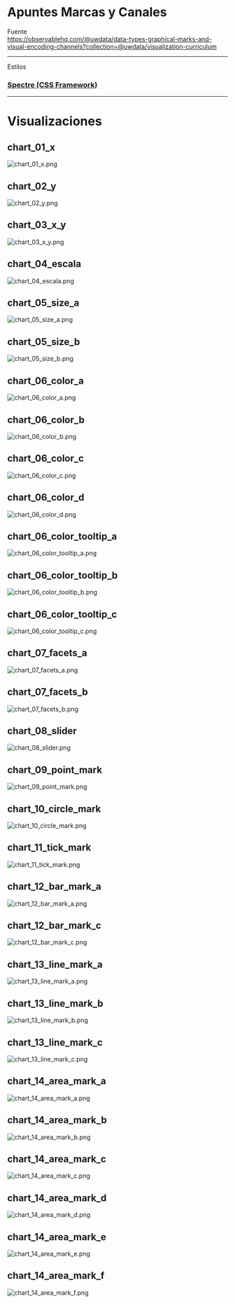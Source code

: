 # Apuntes Marcas y Canales

Fuente  
https://observablehq.com/@uwdata/data-types-graphical-marks-and-visual-encoding-channels?collection=@uwdata/visualization-curriculum

<hr>
Estilos

### [Spectre (CSS Framework)](https://picturepan2.github.io/spectre/index.html)

<hr>

# Visualizaciones

## chart_01_x

![chart_01_x.png](./imgs/chart_01_x.png)

## chart_02_y

![chart_02_y.png](./imgs/chart_02_y.png)

## chart_03_x_y

![chart_03_x_y.png](./imgs/chart_03_x_y.png)

## chart_04_escala

![chart_04_escala.png](./imgs/chart_04_escala.png)

## chart_05_size_a

![chart_05_size_a.png](./imgs/chart_05_size_a.png)

## chart_05_size_b

![chart_05_size_b.png](./imgs/chart_05_size_b.png)

## chart_06_color_a

![chart_06_color_a.png](./imgs/chart_06_color_a.png)

## chart_06_color_b

![chart_06_color_b.png](./imgs/chart_06_color_b.png)

## chart_06_color_c

![chart_06_color_c.png](./imgs/chart_06_color_c.png)

## chart_06_color_d

![chart_06_color_d.png](./imgs/chart_06_color_d.png)

## chart_06_color_tooltip_a

![chart_06_color_tooltip_a.png](./imgs/chart_06_color_tooltip_a.png)

## chart_06_color_tooltip_b

![chart_06_color_tooltip_b.png](./imgs/chart_06_color_tooltip_b.png)

## chart_06_color_tooltip_c

![chart_06_color_tooltip_c.png](./imgs/chart_06_color_tooltip_c.png)

## chart_07_facets_a

![chart_07_facets_a.png](./imgs/chart_07_facets_a.png)

## chart_07_facets_b

![chart_07_facets_b.png](./imgs/chart_07_facets_b.png)

## chart_08_slider

![chart_08_slider.png](./imgs/chart_08_slider.png)

## chart_09_point_mark

![chart_09_point_mark.png](./imgs/chart_09_point_mark.png)

## chart_10_circle_mark

![chart_10_circle_mark.png](./imgs/chart_10_circle_mark.png)

## chart_11_tick_mark

![chart_11_tick_mark.png](./imgs/chart_11_tick_mark.png)

## chart_12_bar_mark_a

![chart_12_bar_mark_a.png](./imgs/chart_12_bar_mark_a.png)

## chart_12_bar_mark_c

![chart_12_bar_mark_c.png](./imgs/chart_12_bar_mark_c.png)

## chart_13_line_mark_a

![chart_13_line_mark_a.png](./imgs/chart_13_line_mark_a.png)

## chart_13_line_mark_b

![chart_13_line_mark_b.png](./imgs/chart_13_line_mark_b.png)

## chart_13_line_mark_c

![chart_13_line_mark_c.png](./imgs/chart_13_line_mark_c.png)

## chart_14_area_mark_a

![chart_14_area_mark_a.png](./imgs/chart_14_area_mark_a.png)

## chart_14_area_mark_b

![chart_14_area_mark_b.png](./imgs/chart_14_area_mark_b.png)

## chart_14_area_mark_c

![chart_14_area_mark_c.png](./imgs/chart_14_area_mark_c.png)

## chart_14_area_mark_d

![chart_14_area_mark_d.png](./imgs/chart_14_area_mark_d.png)

## chart_14_area_mark_e

![chart_14_area_mark_e.png](./imgs/chart_14_area_mark_e.png)

## chart_14_area_mark_f

![chart_14_area_mark_f.png](./imgs/chart_14_area_mark_f.png)
